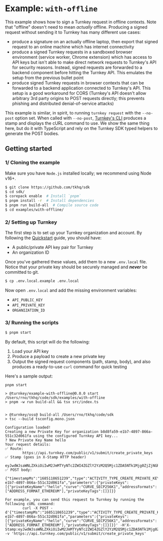 # Example: `with-offline`

This example shows how to sign a Turnkey request in offline contexts. Note that "offline" doesn't need to mean _actually_ offline. Producing a signed request without sending it to Turnkey has many different use cases:

- produce a signature on an actually offline laptop, then export that signed request to an online machine which has internet connectivity
- produce a signed Turnkey requests in a sandboxed browser environment (service worker, Chrome extension) which has access to API keys but isn't able to make direct network requests to Turnkey's API for security reasons. Instead, signed requests are forwarded to a backend component before hitting the Turnkey API. This emulates the setup from the previous bullet point
- produce signed Turnkey requests in browser contexts that can be forwarded to a backend application connected to Turnkey's API. This setup is a good workaround for CORS (Turnkey's API doesn't allow arbitrary 3rd party origins to POST requests directly; this prevents phishing and distributed denial-of-service attacks)

This example is similar, in spirit, to running `turnkey request` with the `--no-post` option set. When called with `--no-post`, [Turnkey's CLI](https://github.com/tkhq/tkcli) produces a stamp and displays the cURL command to use. We show the same thing here, but do it with TypeScript and rely on the Turnkey SDK typed helpers to generate the POST bodies.

## Getting started

### 1/ Cloning the example

Make sure you have `Node.js` installed locally; we recommend using Node v16+.

```bash
$ git clone https://github.com/tkhq/sdk
$ cd sdk/
$ corepack enable  # Install `pnpm`
$ pnpm install -r  # Install dependencies
$ pnpm run build-all  # Compile source code
$ cd examples/with-offline/
```

### 2/ Setting up Turnkey

The first step is to set up your Turnkey organization and account. By following the [Quickstart](https://docs.turnkey.com/getting-started/quickstart) guide, you should have:

- A public/private API key pair for Turnkey
- An organization ID

Once you've gathered these values, add them to a new `.env.local` file. Notice that your private key should be securely managed and **_never_** be committed to git.

```bash
$ cp .env.local.example .env.local
```

Now open `.env.local` and add the missing environment variables:

- `API_PUBLIC_KEY`
- `API_PRIVATE_KEY`
- `ORGANIZATION_ID`

### 3/ Running the scripts

```bash
$ pnpm start
```

By default, this script will do the following:

1. Load your API key
2. Produce a payload to create a new private key
3. Output the signed request components (path, stamp, body), and also produces a ready-to-use `curl` command for quick testing

Here's a sample output:

```
pnpm start

> @turnkey/example-with-offline@0.0.0 start /Users/rno/tkhq/code/sdk/examples/with-offline
> pnpm -w run build-all && tsx src/index.ts


> @turnkey/oss@ build-all /Users/rno/tkhq/code/sdk
> tsc --build tsconfig.mono.json

Configuration loaded!
Creating a new Private Key for organization b8d8fa59-e1b7-4897-866a-551c32d061fa using the configured Turnkey API key...
? New Private Key Name hello
Your request details:
✅ Route:
        https://api.turnkey.com/public/v1/submit/create_private_keys
✅ Stamp (goes in X-Stamp HTTP header)
        eyJwdWJsaWNLZXkiOiIwM2JmMTYyNTc2ZWI4ZGZlY2YzM2Q5Mjc1ZDA5NTk1Mjg0ZjZjNGRmMGRiNjE1NmMzYzU4Mjc3Nzg4NmEwZWUwYWMiLCJzY2hlbWUiOiJTSUdOQVRVUkVfU0NIRU1FX1RLX0FQSV9QMjU2Iiwic2lnbmF0dXJlIjoiMzA0NDAyMjA0MjFjNzk0YzAzZDQxNDRhNjkyZmMwN2YxZjZhNGYxNzNhOGRhMGU3NTdiNWNlYWU1ZGQzNmQ2YWZjZmYwMzdkMDIyMDAzZmQ3OWRjYWI4MTYxMDAxYjRiYWQwNjVjMzE4ZWYzNDUxZTViZGVhMTYxM2VlMmNiOTkzMjVmZjVmMjBmNjIifQ
✅ POST body:
        {"timestampMs":"1685118651239","type":"ACTIVITY_TYPE_CREATE_PRIVATE_KEYS","organizationId":"b8d8fa59-e1b7-4897-866a-551c32d061fa","parameters":{"privateKeys":[{"privateKeyName":"hello","curve":"CURVE_SECP256K1","addressFormats":["ADDRESS_FORMAT_ETHEREUM"],"privateKeyTags":[]}]}}

For example, you can send this request to Turnkey by running the following cURL command:
        curl -X POST -d'{"timestampMs":"1685118651239","type":"ACTIVITY_TYPE_CREATE_PRIVATE_KEYS","organizationId":"b8d8fa59-e1b7-4897-866a-551c32d061fa","parameters":{"privateKeys":[{"privateKeyName":"hello","curve":"CURVE_SECP256K1","addressFormats":["ADDRESS_FORMAT_ETHEREUM"],"privateKeyTags":[]}]}}' -H'X-Stamp:eyJwdWJsaWNLZXkiOiIwM2JmMTYyNTc2ZWI4ZGZlY2YzM2Q5Mjc1ZDA5NTk1Mjg0ZjZjNGRmMGRiNjE1NmMzYzU4Mjc3Nzg4NmEwZWUwYWMiLCJzY2hlbWUiOiJTSUdOQVRVUkVfU0NIRU1FX1RLX0FQSV9QMjU2Iiwic2lnbmF0dXJlIjoiMzA0NDAyMjA0MjFjNzk0YzAzZDQxNDRhNjkyZmMwN2YxZjZhNGYxNzNhOGRhMGU3NTdiNWNlYWU1ZGQzNmQ2YWZjZmYwMzdkMDIyMDAzZmQ3OWRjYWI4MTYxMDAxYjRiYWQwNjVjMzE4ZWYzNDUxZTViZGVhMTYxM2VlMmNiOTkzMjVmZjVmMjBmNjIifQ' -v 'https://api.turnkey.com/public/v1/submit/create_private_keys'
```
